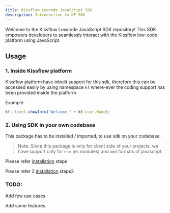 ```yaml
---
title: Kissflow Lowcode JavaScript SDK
description: Introduction to KF SDK
---
```


Welcome to the Kissflow Lowcode JavaScript SDK repository! This SDK empowers
developers to seamlessly interact with the Kissflow low-code platform using
JavaScript.

## Usage

### 1. Inside Kissflow platform

Kissflow platform have inbuilt support for this sdk, therefore this can be
accessed easily by using namespace `kf` where-ever the coding support has been
provided inside the platform

Example:

```js
kf.client.showInfo("Welcome " + kf.user.Name);
```

### 2. Using SDK in your own codebase

This package has to be installed / imported, to use sdk on your codebase.

> Note: Since this package is only for client side of your projects, we have
> support only for `esm` (es modules) and `umd` formats of javascript.

Please refer [installation](/getting-started/installation/) steps

Please refer 2 [installation](/lcnc-sdk-js/getting-started/installation/) steps2

### TODO:

Add few use cases

Add some features
